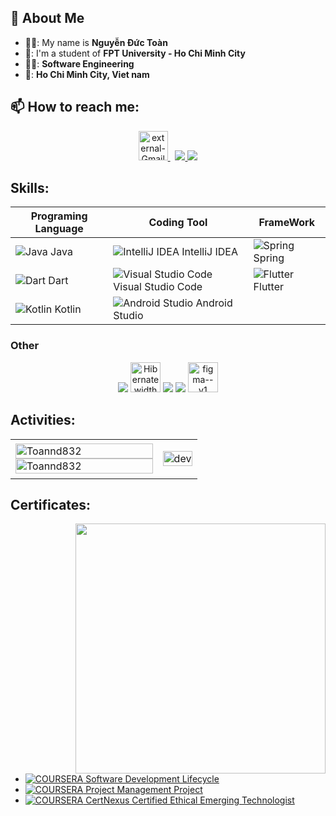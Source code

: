 ## 👋 About Me
- 👨‍💻: My name is **Nguyễn Đức Toàn**
- 🏢: I'm a student of **FPT University - Ho Chi Minh City**
- 🧑‍🎓:  **Software Engineering**
- 🌆:  **Ho Chi Minh City, Viet nam**


## 📫 How to reach me:

<p align="center">
   <a href="mailto:toan03182@gmail.com" >
    <img width="47" height="47" src="https://img.icons8.com/external-those-icons-flat-those-icons/96/external-Gmail-logos-and-brands-those-icons-flat-those-icons.png" alt="external-Gmail-logos-and-brands-those-icons-flat-those-icons"/>
  </a> &nbsp;
  <a href="https://www.facebook.com/profile.php?id=100005790978682&mibextid=ZbWKwL" alt="Facebook">
    <img src="https://img.icons8.com/fluent/48/000000/facebook-new.png" target="_blank" />
  </a> 
  <a href="https://github.com/Toannd832/Toannd832" alt="Github">
    <img src="https://img.icons8.com/fluent/48/000000/github.png"/>
  </a> 
</p>

## Skills:

<div align="center">

| Programing Language | Coding Tool | FrameWork |
| ---| --- | --- |
| ![Java](https://img.icons8.com/color/48/java-coffee-cup-logo.png) Java | ![IntelliJ IDEA](https://img.icons8.com/color/48/intellij-idea.png) IntelliJ IDEA | ![Spring](https://img.icons8.com/color/48/null/spring-logo.png) Spring |
| ![Dart](https://img.icons8.com/color/48/dart.png) Dart | ![Visual Studio Code](https://img.icons8.com/color/48/000000/visual-studio-code-2019.png) Visual Studio Code | ![Flutter](https://img.icons8.com/color/48/flutter.png) Flutter |
| ![Kotlin](https://img.icons8.com/external-tal-revivo-shadow-tal-revivo/48/external-kotlin-a-cross-platform-statically-typed-general-purpose-programming-language-with-type-inference-logo-shadow-tal-revivo.png) Kotlin | ![Android Studio](https://img.icons8.com/color/48/android-studio--v2.png) Android Studio | |

</div>


### Other 
<p align="center">
  <img src="https://img.icons8.com/color/48/000000/microsoft-sql-server.png"/>
  <img src="https://assets.bitdegree.org/online-learning-platforms/storage/media/2018/12/hibernate-interview-questions-logo.png" alt=" Hibernate width="48" height= "48""/>
  <img src="https://img.icons8.com/color/48/000000/git.png"/>
  <img src="https://img.icons8.com/color/48/000000/github-2.png"/>
  <img width="48" height="48" src="https://img.icons8.com/color/48/figma--v1.png" alt="figma--v1"/>
</p>

## Activities:

<table style="width:100%;">
  <tr>
    <td>
      <img src="https://github-readme-stats.vercel.app/api/top-langs/?username=toannd8302&bg_color=FFFFFF00&text_color=179fa3&layout=compact&hide=CSS&langs_count=10&custom_title=Top%20ngôn%20ngữ%20được%20dùng" alt="Toannd832" width="100%"/>
      <img src="https://github-readme-stats.vercel.app/api?username=toannd8302&bg_color=FFFFFF00&text_color=179fa3&show_icons=true&count_private=true&include_all_commits=true&custom_title=Hoạt%20động%20trên%20Github" alt="Toannd832" width="100%"/>
    </td>
    <td>
      <p align="center"> 
        <img src="https://cdn.dribbble.com/users/1059583/screenshots/4171367/coding-freak.gif" alt="dev" width="100%"/>
      </p>
    </td>
  </tr>
</table>

## Certificates:
<img align="right" width="400" src="https://github.githubassets.com/images/modules/profile/profile-joined-github.svg">

- [![COURSERA](https://img.shields.io/badge/-COURSERA-green) Software Development Lifecycle](https://www.coursera.org/account/accomplishments/specialization/certificate/STGU3LRA8VG9)
- [![COURSERA](https://img.shields.io/badge/-COURSERA-green) Project Management Project](https://coursera.org/share/c6e33c796ad7837fe54e700a086709f1)
- [![COURSERA](https://img.shields.io/badge/-COURSERA-green) CertNexus Certified Ethical Emerging Technologist](https://coursera.org/share/8a61c3ccc96d73419ef2cc2d8dfd7bcd)
